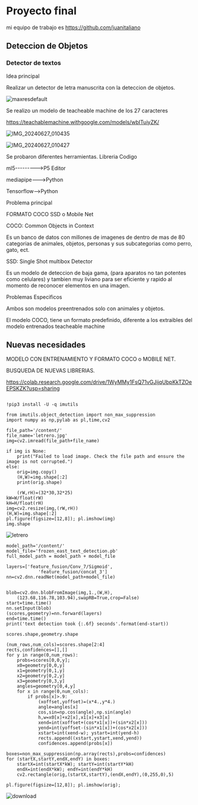 # Proyecto final

mi equipo de trabajo es <https://github.com/juanitaliano>

## Deteccion de Objetos

### Detector de textos

Idea principal

Realizar un detector de letra manuscrita con la deteccion de objetos.

![maxresdefault](https://github.com/BenjaIeg/audiv027-2024-1/assets/128185999/1570d16d-fd7b-4fba-b485-41d7646eaf10)


Se realizo un modelo de teacheable machine de los 27 caracteres

https://teachablemachine.withgoogle.com/models/wbITuiyZK/

![IMG_20240627_010435](https://github.com/BenjaIeg/audiv027-2024-1/assets/128185999/73e1eee1-479e-4a3a-a005-7e1b031b0fa3)

![IMG_20240627_010427](https://github.com/BenjaIeg/audiv027-2024-1/assets/128185999/be4d0de6-1d01-4210-b853-903d7f3468e5)


Se probaron diferentes herramientas.
Libreria     Codigo

ml5--------->P5 Editor

mediapipe--->Python

Tensorflow-->Python

Problema principal

FORMATO COCO SSD o Mobile Net

COCO: Common Objects in Context

Es un banco de datos con millones de imagenes de dentro de mas de 80 categorias de animales, objetos, personas y sus subcategorias como perro, gato, ect.

SSD: Single Shot multibox Detector

Es un modelo de deteccion de baja gama, (para aparatos no tan potentes como celulares) y tambien muy liviano para ser eficiente y rapido al momento de reconocer elementos en una imagen.

Problemas Especificos

Ambos son modelos preentrenados solo con animales y objetos.

El modelo COCO, tiene un formato predefinido, diferente a los extraibles del modelo entrenados teacheable machine

## Nuevas necesidades

MODELO CON ENTRENAMIENTO Y FORMATO COCO o MOBILE NET.

BUSQUEDA DE NUEVAS LIBRERIAS.



https://colab.research.google.com/drive/1WyMMy1FsQ71vGJijqUbpKkTZOeEPSKZK?usp=sharing

```

!pip3 install -U -q imutils

from imutils.object_detection import non_max_suppression
import numpy as np,pylab as pl,time,cv2

file_path='/content/'
file_name='letrero.jpg'
img=cv2.imread(file_path+file_name)

if img is None:
    print("Failed to load image. Check the file path and ensure the image is not corrupted.")
else:
    orig=img.copy()
    (H,W)=img.shape[:2]
    print(orig.shape)

    (rW,rH)=(32*30,32*25)
kW=W/float(rW)
kH=H/float(rH)
img=cv2.resize(img,(rW,rH))
(H,W)=img.shape[:2]
pl.figure(figsize=[12,8]); pl.imshow(img)
img.shape
```
![letrero](https://github.com/BenjaIeg/audiv027-2024-1/assets/128185999/aae9738f-70cc-4920-ab2b-44c6dcefd097)
```
model_path='/content/'
model_file='frozen_east_text_detection.pb'
full_model_path = model_path + model_file

layers=['feature_fusion/Conv_7/Sigmoid',
	        'feature_fusion/concat_3']
nn=cv2.dnn.readNet(model_path+model_file)


blob=cv2.dnn.blobFromImage(img,1.,(W,H),
	(123.68,116.78,103.94),swapRB=True,crop=False)
start=time.time()
nn.setInput(blob)
(scores,geometry)=nn.forward(layers)
end=time.time()
print('text detection took {:.6f} seconds'.format(end-start))

scores.shape,geometry.shape

(num_rows,num_cols)=scores.shape[2:4]
rects,confidences=[],[]
for y in range(0,num_rows):
    probs=scores[0,0,y];
    x0=geometry[0,0,y]
    x1=geometry[0,1,y]
    x2=geometry[0,2,y]
    x3=geometry[0,3,y]
    angles=geometry[0,4,y]
    for x in range(0,num_cols):
        if probs[x]>.9:
            (xoffset,yoffset)=(x*4.,y*4.)
            angle=angles[x]
            cos,sin=np.cos(angle),np.sin(angle)
            h,w=x0[x]+x2[x],x1[x]+x3[x]
            xend=int(xoffset+(cos*x1[x])+(sin*x2[x]))
            yend=int(yoffset-(sin*x1[x])+(cos*x2[x]))
            xstart=int(xend-w); ystart=int(yend-h)
            rects.append((xstart,ystart,xend,yend))
            confidences.append(probs[x])

boxes=non_max_suppression(np.array(rects),probs=confidences)
for (startX,startY,endX,endY) in boxes:
    startX=int(startX*kW); startY=int(startY*kH)
    endX=int(endX*kW); endY=int(endY*kH)
    cv2.rectangle(orig,(startX,startY),(endX,endY),(0,255,0),5)

pl.figure(figsize=[12,8]); pl.imshow(orig);
```


![download](https://github.com/BenjaIeg/audiv027-2024-1/assets/128185999/9f31d300-8973-4a6b-a82b-1fdb2d98d5c5)

